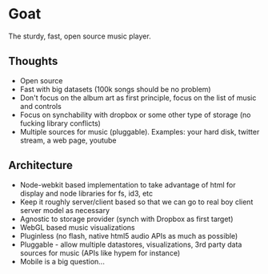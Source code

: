 Goat
========
The sturdy, fast, open source music player.

Thoughts
-----------
* Open source
* Fast with big datasets (100k songs should be no problem)
* Don't focus on the album art as first principle, focus on the list of music and controls
* Focus on synchability with dropbox or some other type of storage (no fucking library conflicts)
* Multiple sources for music (pluggable). Examples: your hard disk, twitter stream, a web page, youtube

Architecture
-----------
* Node-webkit based implementation to take advantage of html for display and node libraries for fs, id3, etc
* Keep it roughly server/client based so that we can go to real boy client server model as necessary
* Agnostic to storage provider (synch with Dropbox as first target)
* WebGL based music visualizations
* Pluginless (no flash, native html5 audio APIs as much as possible)
* Pluggable - allow multiple datastores, visualizations, 3rd party data sources for music (APIs like hypem for instance)
* Mobile is a big question...
